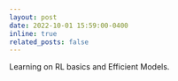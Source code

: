 ```yaml
---
layout: post
date: 2022-10-01 15:59:00-0400
inline: true
related_posts: false
---
```


Learning on RL basics and Efficient Models.

